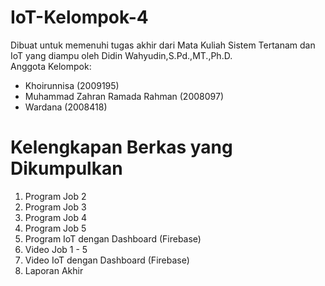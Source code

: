 # IoT-Kelompok-4
Dibuat untuk memenuhi tugas akhir dari Mata Kuliah Sistem Tertanam dan IoT yang diampu oleh Didin Wahyudin,S.Pd.,MT.,Ph.D.  
Anggota Kelompok:   
- Khoirunnisa (2009195)
- Muhammad Zahran Ramada Rahman (2008097)
- Wardana (2008418)
# Kelengkapan Berkas yang Dikumpulkan
1. Program Job 2  
2. Program Job 3  
3. Program Job 4  
4. Program Job 5  
5. Program IoT dengan Dashboard (Firebase)
6. Video Job 1 - 5
7. Video IoT dengan Dashboard (Firebase)
8. Laporan Akhir
